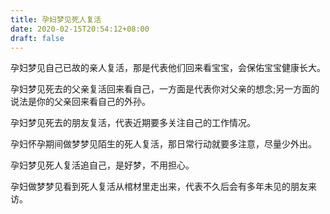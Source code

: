 ```yaml
---
title: 孕妇梦见死人复活
date: 2020-02-15T20:54:12+08:00
draft: false
---
```


孕妇梦见自己已故的亲人复活，那是代表他们回来看宝宝，会保佑宝宝健康长大。

孕妇梦见死去的父亲复活回来看自己，一方面是代表你对父亲的想念;另一方面的说法是你的父亲回来看自己的外孙。

孕妇梦见死去的朋友复活，代表近期要多关注自己的工作情况。

孕妇怀孕期间做梦梦见陌生的死人复活，那日常行动就要多注意，尽量少外出。

孕妇梦见死人复活追自己，是好梦，不用担心。

孕妇做梦梦见看到死人复活从棺材里走出来，代表不久后会有多年未见的朋友来访。

